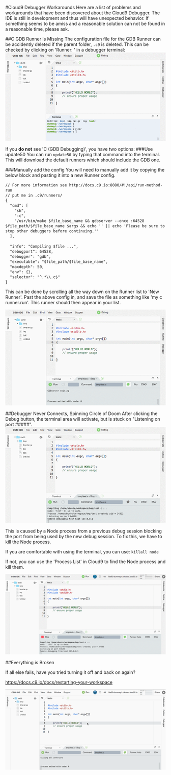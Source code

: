 #Cloud9 Debugger Workarounds
Here are a list of problems and workarounds that have been discovered about the Cloud9 Debugger. The IDE is still in development and thus will have unexpected behavior. If something seems to be amiss and a reasonable solution can not be found in a reasonable time, please ask. 

##C GDB Runner is Missing
The configuration file for the GDB Runner can be accidently deleted if the parent folder, `.c9` is deleted. This can be checked by clicking on 'Runner: ' in a debugger terminal:
![Finding the Runner](images/runner-find.gif)

If you **do not** see 'C (GDB Debugging)', you have two options:
###Use update50
You can run `update50` by typing that command into the terminal. This will download the default runners which should include the GDB one.

###Manually add the config
You will need to manually add it by copying the below block and pasting it into a new Runner config. 

```
// For more information see http://docs.c9.io:8080/#!/api/run-method-run
// put me in .c9/runners/
{
  "cmd": [
    "sh",
    "-c",
    "/usr/bin/make $file_base_name && gdbserver --once :64528 $file_path/$file_base_name $args && echo '' || echo 'Please be sure to stop other debuggers before continuing.'"
  ],

  "info": "Compiling $file ...",
  "debugport": 64528,
  "debugger": "gdb",
  "executable": "$file_path/$file_base_name",
  "maxdepth": 50,
  "env": {},
  "selector": "^.*\\.c$"
}
```

This can be done by scrolling all the way down on the Runner list to 'New Runner'. Past the above config in, and save the file as something like 'my c runner.run'. This runner should then appear in your list. 

![Adding a new runner](images/new-runner.gif)


##Debugger Never Connects, Spinning Circle of Doom
After clicking the Debug button, the terminal area will activate, but is stuck on "Listening on port #####".
![Debugger is Stuck](images/debug-stall.gif)

This is caused by a Node process from a previous debug session blocking the port from being used by the new debug session. To fix this, we have to kill the Node process. 

If you are comfortable with using the terminal, you can use: `killall node`

If not, you can use the 'Process List' in Cloud9 to find the Node process and kill them.

![Die Node](images/kill-node.gif)

##Everything is Broken

If all else fails, have you tried turning it off and back on again? 

https://docs.c9.io/docs/restarting-your-workspace

![Restart](images/restart.gif)
